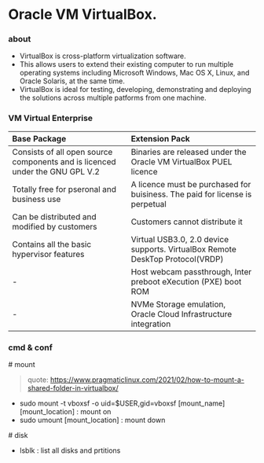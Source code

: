 # Oracle VM VirtualBox.

### about

- VirtualBox is cross-platform virtualization software.
- This allows users to extend their existing computer to run multiple operating systems including Microsoft Windows, Mac OS X, Linux, and Oracle Solaris, at the same time.
- VirtualBox is ideal for testing, developing, demonstrating and deploying the solutions across multiple patforms from one machine.

### VM Virtual Enterprise

| Base Package                                                                 | Extension Pack                                                                |
| :--------------------------------------------------------------------------- | :---------------------------------------------------------------------------- |
| Consists of all open source components and is licenced under the GNU GPL V.2 | Binaries are released under the Oracle VM VirtualBox PUEL licence             |
| Totally free for pseronal and business use                                   | A licence must be purchased for buisiness. The paid for license is perpetual  |
| Can be distributed and modified by customers                                 | Customers cannot distribute it                                                |
| Contains all the basic hypervisor features                                   | Virtual USB3.0, 2.0 device supports. VirtualBox Remote DeskTop Protocol(VRDP) |
| -                                                                            | Host webcam passthrough, Inter preboot eXecution (PXE) boot ROM               |
| -                                                                            | NVMe Storage emulation, Oracle Cloud Infrastructure integration               |

### cmd & conf

\# mount

> quote: https://www.pragmaticlinux.com/2021/02/how-to-mount-a-shared-folder-in-virtualbox/

- sudo mount -t vboxsf -o uid=$USER,gid=vboxsf [mount_name] [mount_location]    : mount on
- sudo umount [mount_location]                                                  : mount down

\# disk

- lsblk                                                                         : list all disks and prtitions